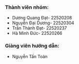 ### Thành viên nhóm:
- Dương Quang Đạt- 22520208
- Nguyễn Đại Dương- 22520304
- Trần Thành Đạt- 22520237
- Hà Minh Đức- 22520266
### Giảng viên hướng dẫn:
- Nguyễn Tấn Toàn
